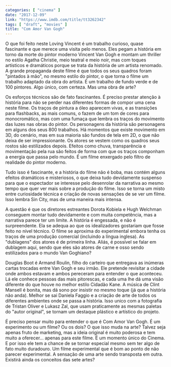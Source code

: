 ```yaml
---
categories: [ "cinema" ]
date: "2017-12-09"
link: "https://www.imdb.com/title/tt3262342"
tags: [ "draft", "movies" ]
title: "Com Amor Van Gogh"
---
```

O que foi feito neste Loving Vincent é um trabalho curioso, quase fascinante e que merece uma visita pelo menos. Eles pegam a história em torno da morte do pintor moderno Vincent Van Gogh e montam um thriller no estilo Agatha Christie, meio teatral e meio noir, mas com toques artísticos e dramáticos porque se trata da história de um artista renomado. A grande propaganda deste filme é que todos os seus quadros foram "pintados à mão", no mesmo estilo do pintor, o que torna o filme um trabalho adaptado da obra do artista. É um trabalho de fundo verde e de 100 pintores. Algo único, com certeza. Mas uma obra de arte?

Os esforços técnicos são de fato fascinantes. É preciso prestar atenção à história para não se perder nas diferentes formas de compor uma cena neste filme. Os traços de pintura a óleo aparecem vivas, e as transições para flashbacks, as mais comuns, o fazem de um tom de cores para monocromático, mas com uma fumaça que lembra os traços do movimento das luzes nas obras do pintor. Os personagens da história são personagens em alguns dos seus 800 trabalhos. Há momentos que existe movimento em 3D, do cenário, mas em sua maioria são fundos de tela em 2D, o que não deixa de ser impressionante. Os atores se vestem como os quadros seus rostos são estilizados depois. Efeitos como chuva, transparência e movimentação pela rua são feitos de forma com que os traços componham a energia que passa pelo mundo. É um filme enxergado pelo filtro de realidade do pintor moderno.

Tudo isso é fascinante, e a história do filme não é boba, mas contém alguns efeitos dramáticos e misteriosos, o que deixa tudo devidamente suspenso para que o espectador se interesse pelo desenrolar da narrativa ao mesmo tempo que quer ver mais sobre a produção do filme. Isso se torna um misto entre curiosidade técnica e criação de novas sensações de se ver um filme. Isso lembra Sin City, mas de uma maneira mais intensa.

A questão é que os diretores estreantes Dorota Kobiela e Hugh Welchman conseguem montar tudo devidamente e com muita competência, mas a narrativa parece ter um limite. A história é engessada, e não é surpreendente. Ela se adequa ao que os idealizadores gostariam que fosse feito no nível técnico. O filme se aproxima do experimental embora tenha os traços de uma produção comercial (incluindo a língua inglesa). As "dublagens" dos atores é de primeira linha. Aliás, é possível se falar em dublagem aqui, sendo que eles são atores de carne e osso sendo estilizados para o mundo Van Goghiano?

Douglas Boot é Armand Roulin, filho do carteiro que entregava as inúmeras cartas trocadas entre Van Gogh e seu irmão. Ele pretende revisitar a cidade onde ambos estavam e ambos pereceram para entender o que aconteceu. Lá ele conhece pessoas das mais pitorescas, e cada uma lhe dá uma visão diferente do que houve no melhor estilo Cidadão Kane. A música de Clint Mansell é bonita, mas dá sono por insistir no mesmo toque (já que a história não anda). Melhor se sai Daniela Faggio e a criação de arte de todos os diferentes ambientes onde se passa a história. Isso unico com a fotografia de Tristan Oliver e Lukasz Zal, que usam praticamente as mesmas paletas do "autor original", se tornam um destaque plástico e artístico do projeto.

É preciso pensar muito para entender o que é Com Amor Van Gogh. É um experimento ou um filme? Ou os dois? O que isso muda na arte? Talvez seja apenas fruto de marketing, mas a ideia original é muito poderosa e tem muito a oferecer... apenas para este filme. É um momento único do Cinema. E por isso ele tem a chance de se tornar especial mesmo sem ter algo de fato muito duradouro. Um filme experimental que é bom ao ponto de não parecer experimental. A sensação de uma arte sendo transposta em outra. Existirá ainda os conceitos das sete artes?

